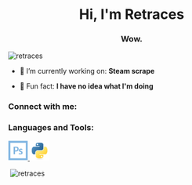 <h1 align="center">Hi, I'm Retraces</h1>
<h3 align="center">Wow.</h3>

<p align="left"> <img src="https://komarev.com/ghpvc/?username=retraces&label=Profile%20views&color=98fc98&style=flat-square" alt="retraces" /> </p>

- 🔭 I’m currently working on: **Steam scrape**

- 🧠 Fun fact: **I have no idea what I'm doing**

<h3 align="left">Connect with me:</h3>
<p align="left">
</p>

<h3 align="left">Languages and Tools:</h3>
<p align="left"> <a href="https://www.photoshop.com/en" target="_blank" rel="noreferrer"> <img src="https://raw.githubusercontent.com/devicons/devicon/master/icons/photoshop/photoshop-line.svg" alt="photoshop" width="40" height="40"/> </a> <a href="https://www.python.org" target="_blank" rel="noreferrer"> <img src="https://raw.githubusercontent.com/devicons/devicon/master/icons/python/python-original.svg" alt="python" width="40" height="40"/> </a> </p>

<p>&nbsp;<img align="center" src="https://github-readme-stats.vercel.app/api?username=retraces&show_icons=true&locale=en" alt="retraces" /></p>
